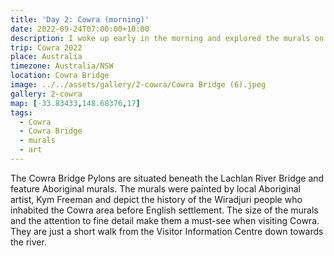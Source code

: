```yaml
---
title: 'Day 2: Cowra (morning)'
date: 2022-09-24T07:00:00+10:00
description: I woke up early in the morning and explored the murals on Cowra Bridge before buying breakfast at McDonalds.
trip: Cowra 2022
place: Australia
timezone: Australia/NSW
location: Cowra Bridge
image: ../../assets/gallery/2-cowra/Cowra Bridge (6).jpeg
gallery: 2-cowra
map: [-33.83433,148.68376,17]
tags:
  - Cowra
  - Cowra Bridge
  - murals
  - art
---
```

The Cowra Bridge Pylons are situated beneath the Lachlan River Bridge and feature Aboriginal murals. The murals were painted by local Aboriginal artist, Kym Freeman and depict the history of the Wiradjuri people who inhabited the Cowra area before English settlement. The size of the murals and the attention to fine detail make them a must-see when visiting Cowra. They are just a short walk from the Visitor Information Centre down towards the river.
